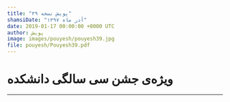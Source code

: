 ```yaml
---
title: "پویش نسخه ۳۹"
shamsiDate: "آذر ماه ۱۳۹۷"
date: 2019-01-17 00:00:00 +0000 UTC
author: پویش
image: images/pouyesh/pouyesh39.jpg
file: pouyesh/Pouyesh39.pdf
---
```


ویژه‌ی جشن سی سالگی دانشکده
===============

----
